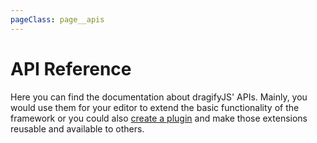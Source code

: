 ```yaml
---
pageClass: page__apis
---
```


# API Reference

Here you can find the documentation about dragifyJS' APIs. Mainly, you would use them for your editor to extend the basic functionality of the framework or you could also [create a plugin](/modules/Plugins.html) and make those extensions reusable and available to others.

